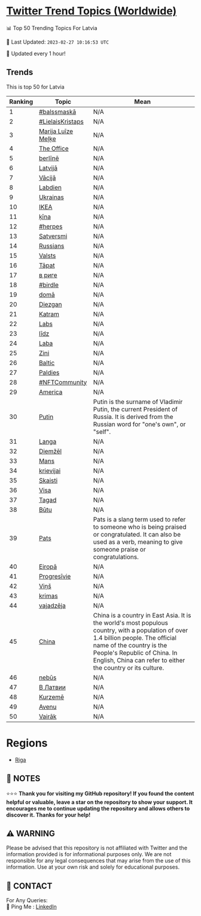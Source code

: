 [Twitter Trend Topics (Worldwide)](https://github.com/ErcinDedeoglu/Twitter-Trend-Topics)
==========


📊 Top 50 Trending Topics For Latvia

📆 Last Updated: `2023-02-27 10:16:53 UTC`

🔧 Updated every 1 hour!


## Trends

This is top 50 for Latvia

| Ranking | Topic | Mean |
| ------- | ------------ | ------------ |
| 1 | [#balssmaskā](http://twitter.com/search?q=%23balssmask%c4%81) | N/A |
| 2 | [#LielaisKristaps](http://twitter.com/search?q=%23LielaisKristaps) | N/A |
| 3 | [Marija Luīze Meļķe](http://twitter.com/search?q=Marija+Lu%c4%abze+Me%c4%bc%c4%b7e) | N/A |
| 4 | [The Office](http://twitter.com/search?q=The+Office) | N/A |
| 5 | [berlīnē](http://twitter.com/search?q=berl%c4%abn%c4%93) | N/A |
| 6 | [Latvijā](http://twitter.com/search?q=Latvij%c4%81) | N/A |
| 7 | [Vācijā](http://twitter.com/search?q=V%c4%81cij%c4%81) | N/A |
| 8 | [Labdien](http://twitter.com/search?q=Labdien) | N/A |
| 9 | [Ukrainas](http://twitter.com/search?q=Ukrainas) | N/A |
| 10 | [IKEA](http://twitter.com/search?q=IKEA) | N/A |
| 11 | [ķīna](http://twitter.com/search?q=%c4%b7%c4%abna) | N/A |
| 12 | [#herpes](http://twitter.com/search?q=%23herpes) | N/A |
| 13 | [Satversmi](http://twitter.com/search?q=Satversmi) | N/A |
| 14 | [Russians](http://twitter.com/search?q=Russians) | N/A |
| 15 | [Valsts](http://twitter.com/search?q=Valsts) | N/A |
| 16 | [Tāpat](http://twitter.com/search?q=T%c4%81pat) | N/A |
| 17 | [в риге](http://twitter.com/search?q=%d0%b2+%d1%80%d0%b8%d0%b3%d0%b5) | N/A |
| 18 | [#birdle](http://twitter.com/search?q=%23birdle) | N/A |
| 19 | [domā](http://twitter.com/search?q=dom%c4%81) | N/A |
| 20 | [Diezgan](http://twitter.com/search?q=Diezgan) | N/A |
| 21 | [Katram](http://twitter.com/search?q=Katram) | N/A |
| 22 | [Labs](http://twitter.com/search?q=Labs) | N/A |
| 23 | [līdz](http://twitter.com/search?q=l%c4%abdz) | N/A |
| 24 | [Laba](http://twitter.com/search?q=Laba) | N/A |
| 25 | [Zini](http://twitter.com/search?q=Zini) | N/A |
| 26 | [Baltic](http://twitter.com/search?q=Baltic) | N/A |
| 27 | [Paldies](http://twitter.com/search?q=Paldies) | N/A |
| 28 | [#NFTCommunity](http://twitter.com/search?q=%23NFTCommunity) | N/A |
| 29 | [America](http://twitter.com/search?q=America) | N/A |
| 30 | [Putin](http://twitter.com/search?q=Putin) | Putin is the surname of Vladimir Putin, the current President of Russia. It is derived from the Russian word for "one's own", or "self". |
| 31 | [Langa](http://twitter.com/search?q=Langa) | N/A |
| 32 | [Diemžēl](http://twitter.com/search?q=Diem%c5%be%c4%93l) | N/A |
| 33 | [Mans](http://twitter.com/search?q=Mans) | N/A |
| 34 | [krievijai](http://twitter.com/search?q=krievijai) | N/A |
| 35 | [Skaisti](http://twitter.com/search?q=Skaisti) | N/A |
| 36 | [Visa](http://twitter.com/search?q=Visa) | N/A |
| 37 | [Tagad](http://twitter.com/search?q=Tagad) | N/A |
| 38 | [Būtu](http://twitter.com/search?q=B%c5%abtu) | N/A |
| 39 | [Pats](http://twitter.com/search?q=Pats) | Pats is a slang term used to refer to someone who is being praised or congratulated. It can also be used as a verb, meaning to give someone praise or congratulations. |
| 40 | [Eiropā](http://twitter.com/search?q=Eirop%c4%81) | N/A |
| 41 | [Progresīvie](http://twitter.com/search?q=Progres%c4%abvie) | N/A |
| 42 | [Viņš](http://twitter.com/search?q=Vi%c5%86%c5%a1) | N/A |
| 43 | [krimas](http://twitter.com/search?q=krimas) | N/A |
| 44 | [vajadzēja](http://twitter.com/search?q=vajadz%c4%93ja) | N/A |
| 45 | [China](http://twitter.com/search?q=China) | China is a country in East Asia. It is the world's most populous country, with a population of over 1.4 billion people. The official name of the country is the People's Republic of China. In English, China can refer to either the country or its culture. |
| 46 | [nebūs](http://twitter.com/search?q=neb%c5%abs) | N/A |
| 47 | [В Латвии](http://twitter.com/search?q=%d0%92+%d0%9b%d0%b0%d1%82%d0%b2%d0%b8%d0%b8) | N/A |
| 48 | [Kurzemē](http://twitter.com/search?q=Kurzem%c4%93) | N/A |
| 49 | [Avenu](http://twitter.com/search?q=Avenu) | N/A |
| 50 | [Vairāk](http://twitter.com/search?q=Vair%c4%81k) | N/A |



# Regions

* [Riga](</Latvia/Riga.md>)



## 📝 NOTES

⭐⭐⭐ **Thank you for visiting my GitHub repository! If you found the content helpful or valuable, leave a star on the repository to show your support. It encourages me to continue updating the repository and allows others to discover it. Thanks for your help!**


## ⚠️ WARNING

Please be advised that this repository is not affiliated with Twitter and the information provided is for informational purposes only. We are not responsible for any legal consequences that may arise from the use of this information. Use at your own risk and solely for educational purposes.


## 📨 CONTACT

 For Any Queries:  
            🏓 Ping Me : [LinkedIn](https://www.linkedin.com/in/ercindedeoglu/)
